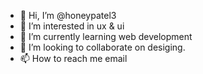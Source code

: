 - 👋 Hi, I’m @honeypatel3
- 👀 I’m interested in ux & ui
- 🌱 I’m currently learning web development
- 💞️ I’m looking to collaborate on desiging.
- 📫 How to reach me email
